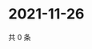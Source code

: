 # 2021-11-26

共 0 条

<!-- BEGIN WEIBO -->
<!-- 最后更新时间 Fri Nov 26 2021 01:11:06 GMT+0800 (China Standard Time) -->

<!-- END WEIBO -->
